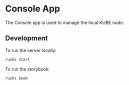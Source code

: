 # Console App

The Console app is used to manage the local KUBE node.

## Development

To run the server locally:

```bash
rushx start
```

To run the storybook:

```bash
rushx book
```
